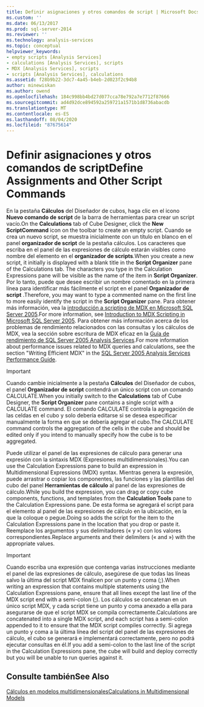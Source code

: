 ```yaml
---
title: Definir asignaciones y otros comandos de script | Microsoft Docs
ms.custom: ''
ms.date: 06/13/2017
ms.prod: sql-server-2014
ms.reviewer: ''
ms.technology: analysis-services
ms.topic: conceptual
helpviewer_keywords:
- empty scripts [Analysis Services]
- calculations [Analysis Services], scripts
- MDX [Analysis Services], scripts
- scripts [Analysis Services], calculations
ms.assetid: f28b9b22-3dc7-4a45-b4eb-2d023f2c94b8
author: minewiskan
ms.author: owend
ms.openlocfilehash: 184c998bb4bd27d077cca78e792a7e7712f87666
ms.sourcegitcommit: ad4d92dce894592a259721a1571b1d8736abacdb
ms.translationtype: MT
ms.contentlocale: es-ES
ms.lasthandoff: 08/04/2020
ms.locfileid: "87675614"
---
```

# <a name="define-assignments-and-other-script-commands"></a><span data-ttu-id="8d906-102">Definir asignaciones y otros comandos de script</span><span class="sxs-lookup"><span data-stu-id="8d906-102">Define Assignments and Other Script Commands</span></span>
  <span data-ttu-id="8d906-103">En la pestaña **Cálculos** del Diseñador de cubos, haga clic en el icono **Nuevo comando de script** de la barra de herramientas para crear un script vacío.</span><span class="sxs-lookup"><span data-stu-id="8d906-103">On the **Calculations** tab of Cube Designer, click the **New ScriptCommand** icon on the toolbar to create an empty script.</span></span> <span data-ttu-id="8d906-104">Cuando se crea un nuevo script, se muestra inicialmente con un título en blanco en el panel **organizador de script** de la pestaña cálculos. Los caracteres que escriba en el panel de las expresiones de cálculo estarán visibles como nombre del elemento en el **organizador de scripts**.</span><span class="sxs-lookup"><span data-stu-id="8d906-104">When you create a new script, it initially is displayed with a blank title in the **Script Organizer** pane of the Calculations tab. The characters you type in the Calculation Expressions pane will be visible as the name of the item in **Script Organizer**.</span></span> <span data-ttu-id="8d906-105">Por lo tanto, puede que desee escribir un nombre comentado en la primera línea para identificar más fácilmente el script en el panel **Organizador de script** .</span><span class="sxs-lookup"><span data-stu-id="8d906-105">Therefore, you may want to type a commented name on the first line to more easily identify the script in the **Script Organizer** pane.</span></span> <span data-ttu-id="8d906-106">Para obtener más información, vea la [introducción a scripting de MDX en Microsoft SQL Server 2005](https://go.microsoft.com/fwlink/?LinkId=81892).</span><span class="sxs-lookup"><span data-stu-id="8d906-106">For more information, see [Introduction to MDX Scripting in Microsoft SQL Server 2005](https://go.microsoft.com/fwlink/?LinkId=81892).</span></span> <span data-ttu-id="8d906-107">Para obtener más información acerca de los problemas de rendimiento relacionados con las consultas y los cálculos de MDX, vea la sección sobre escritura de MDX eficaz en la [Guía de rendimiento de SQL Server 2005 Analysis Services](https://docsbay.net/Microsoft-SQL-Server-2005-Analysis-Services-Performance-Guide).</span><span class="sxs-lookup"><span data-stu-id="8d906-107">For more information about performance issues related to MDX queries and calculations, see the section "Writing Efficient MDX" in the [SQL Server 2005 Analysis Services Performance Guide](https://docsbay.net/Microsoft-SQL-Server-2005-Analysis-Services-Performance-Guide).</span></span>  
  
> [!IMPORTANT]  
>  <span data-ttu-id="8d906-108">Cuando cambie inicialmente a la pestaña **Cálculos** del Diseñador de cubos, el panel **Organizador de script** contendrá un único script con un comando CALCULATE.</span><span class="sxs-lookup"><span data-stu-id="8d906-108">When you initially switch to the **Calculations** tab of Cube Designer, the **Script Organizer** pane contains a single script with a CALCULATE command.</span></span> <span data-ttu-id="8d906-109">El comando CALCULATE controla la agregación de las celdas en el cubo y solo debería editarse si se desea especificar manualmente la forma en que se debería agregar el cubo.</span><span class="sxs-lookup"><span data-stu-id="8d906-109">The CALCULATE command controls the aggregation of the cells in the cube and should be edited only if you intend to manually specify how the cube is to be aggregated.</span></span>  
  
 <span data-ttu-id="8d906-110">Puede utilizar el panel de las expresiones de cálculo para generar una expresión con la sintaxis MDX (Expresiones multidimensionales).</span><span class="sxs-lookup"><span data-stu-id="8d906-110">You can use the Calculation Expressions pane to build an expression in Multidimensional Expressions (MDX) syntax.</span></span> <span data-ttu-id="8d906-111">Mientras genera la expresión, puede arrastrar o copiar los componentes, las funciones y las plantillas del cubo del panel **Herramientas de cálculo** al panel de las expresiones de cálculo.</span><span class="sxs-lookup"><span data-stu-id="8d906-111">While you build the expression, you can drag or copy cube components, functions, and templates from the **Calculation Tools** pane to the Calculation Expressions pane.</span></span> <span data-ttu-id="8d906-112">De esta forma se agregará el script para el elemento al panel de las expresiones de cálculo en la ubicación, en la que la coloque o pegue.</span><span class="sxs-lookup"><span data-stu-id="8d906-112">Doing so adds the script for the item to the Calculation Expressions pane in the location that you drop or paste it.</span></span> <span data-ttu-id="8d906-113">Reemplace los argumentos y sus delimitadores (« y ») con los valores correspondientes.</span><span class="sxs-lookup"><span data-stu-id="8d906-113">Replace arguments and their delimiters (« and ») with the appropriate values.</span></span>  
  
> [!IMPORTANT]  
>  <span data-ttu-id="8d906-114">Cuando escriba una expresión que contenga varias instrucciones mediante el panel de las expresiones de cálculo, asegúrese de que todas las líneas salvo la última del script MDX finalicen por un punto y coma (;).</span><span class="sxs-lookup"><span data-stu-id="8d906-114">When writing an expression that contains multiple statements using the Calculation Expressions pane, ensure that all lines except the last line of the MDX script end with a semi-colon (;).</span></span> <span data-ttu-id="8d906-115">Los cálculos se concatenan en un único script MDX, y cada script tiene un punto y coma anexado a ella para asegurarse de que el script MDX se compila correctamente.</span><span class="sxs-lookup"><span data-stu-id="8d906-115">Calculations are concatenated into a single MDX script, and each script has a semi-colon appended to it to ensure that the MDX script compiles correctly.</span></span> <span data-ttu-id="8d906-116">Si agrega un punto y coma a la última línea del script del panel de las expresiones de cálculo, el cubo se generará e implementará correctamente, pero no podrá ejecutar consultas en él.</span><span class="sxs-lookup"><span data-stu-id="8d906-116">If you add a semi-colon to the last line of the script in the Calculation Expressions pane, the cube will build and deploy correctly but you will be unable to run queries against it.</span></span>  
  
## <a name="see-also"></a><span data-ttu-id="8d906-117">Consulte también</span><span class="sxs-lookup"><span data-stu-id="8d906-117">See Also</span></span>  
 [<span data-ttu-id="8d906-118">Cálculos en modelos multidimensionales</span><span class="sxs-lookup"><span data-stu-id="8d906-118">Calculations in Multidimensional Models</span></span>](calculations-in-multidimensional-models.md)  
  
  
